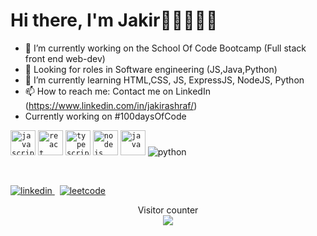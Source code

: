 # Hi there, I'm Jakir👋🏽👨🏽‍💻

- 🔭 I’m currently working on the School Of Code Bootcamp (Full stack front end web-dev)
- 🤖 Looking for roles in Software engineering (JS,Java,Python)
- 🌱 I’m currently learning HTML,CSS, JS, ExpressJS, NodeJS, Python
- 📫 How to reach me: Contact me on LinkedIn (https://www.linkedin.com/in/jakirashraf/)
- Currently working on #100daysOfCode 

<p align="left">
  <a align="left">
<code><img src="https://cdn.jsdelivr.net/gh/devicons/devicon/icons/javascript/javascript-original.svg" alt="javascript" width="40" height="40"/></code>
<code><img src="https://cdn.jsdelivr.net/gh/devicons/devicon/icons/react/react-original.svg" alt="react" width="40" height="40"/></code>
<code><img src="https://cdn.jsdelivr.net/gh/devicons/devicon/icons/typescript/typescript-original.svg" alt="typescript" width="40" height="40"/></code>
<code><img src="https://cdn.jsdelivr.net/gh/devicons/devicon/icons/nodejs/nodejs-original.svg" alt="nodejs" width="40" height="40"/></code>
<code><img src="https://cdn.jsdelivr.net/gh/devicons/devicon/icons/java/java-original.svg" alt="java" width="40" height="40"/></code> 
<a><img src="https://img.shields.io/badge/Python-FFD43B?style=for-the-badge&logo=python&logoColor=blue" alt="python"> </a>
  
&nbsp; &nbsp; &nbsp; &nbsp; &nbsp; &nbsp; &nbsp;&nbsp; &nbsp; &nbsp; &nbsp; &nbsp; &nbsp; &nbsp; &nbsp; &nbsp; &nbsp; &nbsp; &nbsp; &nbsp; &nbsp; &nbsp; &nbsp; &nbsp; &nbsp; &nbsp; &nbsp; &nbsp; &nbsp; &nbsp; &nbsp; &nbsp; &nbsp; &nbsp; &nbsp; &nbsp; &nbsp; &nbsp; &nbsp; &nbsp; &nbsp; &nbsp; &nbsp; &nbsp; &nbsp; &nbsp; &nbsp;
 
    

  <a href="https://www.linkedin.com/in/jakirashraf/" rel="nofollow noreferrer">
    <img src="https://img.shields.io/badge/LinkedIn-0077B5?style=for-the-badge&logo=linkedin&logoColor=white" alt="linkedin">
  </a> &nbsp; 
  <a href="https://leetcode.com/Jakir98/" rel="nofollow noreferrer">
    <img src="https://img.shields.io/badge/-LeetCode-FFA116?style=for-the-badge&logo=LeetCode&logoColor=black" alt="leetcode">
  </a>


<p align="center"> 
  Visitor counter<br>
  <img src="https://profile-counter.glitch.me/jakir9/count.svg" />
</p>
